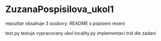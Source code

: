 # ZuzanaPospisilova_ukol1
repozitar obsahuje 3 soubory:
README s popisem reseni

test.py testuje vypracovany ukol
locality.py implementaci trid dle zadani
